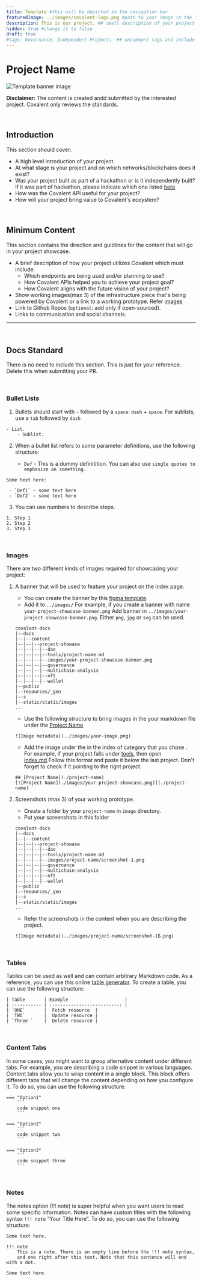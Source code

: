 ```yaml
---
title: Template #this will be depicted in the navigation bar
featuredImage: ../images/covalent-logo.png #path to your image in the folder
description: This is our project. ## small description of your project
hidden: true #change it to false
draft: true
#tags: Governance, Independent Projects  ## uncomment tags and include appropriate tags
---
```

<!---
# You can add upto 4 - 5 tags. Out of which following 2 tags are must
## 1) Tools/Governance/NFT/Wallet/MultiChain Analysis/Dex/ {Any new folder requested}
## 2) Independent Projects / Dungeons&Data / OneMillionWallet Hackathons/ ETHGlobal Hackathons/ Alchemists
## 3) Upto 3 custom tags that you want to introduce.
-->


# Project Name
<!---
Title should be in title case:
#Title
-->

![Template banner image](./images/project-showcase-template-banner.jpg) 
<!---
Learn how to create banner in Image section below.
-->

**Disclaimer:** The content is created andd submitted by the interested project. Covalent only reviews the standards.

&nbsp;
## Introduction

This section should cover:
- A high level introduction of your project. 
- At what stage is your project and on which networks/blockchains does it exist?
- Was your project built as part of a hackathon or is it independently built? If it was part of hackathon, please indicate which one listed [here ](../campaigns)
- How was the Covalent API useful for your project?
- How will your project bring value to Covalent's ecoystem?

&nbsp;
## Minimum Content
This section contains the direction and guidlines for the content that will go in your project showcase.

- A brief description of how your project utilizes Covalent which must include:
    - Which endpoints are being used and/or planning to use?
    - How Covalent APIs helped you to achieve your project goal?
    - How Covalent aligns with the future vision of your project? 
- Show working images(max 3) of the infrastructure piece that's being powered by Covalent or a link to a working prototype. Refer [images](#images)
- Link to Github Repos (`optional`: add only if open-sourced).
- Links to communication and social channels.

---------

&nbsp;
## Docs Standard

There is no need to include this section. This is just for your reference. Delete this when submitting your PR.


&nbsp;
### Bullet Lists

1. Bullets should start with `-` followed by a `space`: `dash` + `space`. For sublists, use a `tab` followed by `dash`

```
- List.
    - Sublist.
```

2. When a bullet list refers to some parameter definitions, use the following structure:

    - `Def` - This is a dummy definitition. You can also use `single quotes to emphasize on something.`

```
Some text here:

 - `Def1` — some text here
 - `Def2` — some text here
```

3. You can use numbers to describe steps.

```
1. Step 1
2. Step 2
3. Step 3
```

&nbsp;
### Images
There are two different kinds of images required for showcasing your project:

1. A banner that will be used to feature your project on the index page. 
    - You can create the banner by this [figma template](https://www.figma.com/file/6W6x6WaqxhcZ0QnvVsKsKd/Covalent-Project-Thumbnail-Template?node-id=0%3A1).
    - Add it to `../images/`
    For example, if you create a banner with name `your-project-showcase-banner.png` Add banner in `../images/your-project-showcase-banner.png`. Either `png`, `jpg` or `svg` can be used.
    ```
    covalent-docs
    |--docs
    |--|--content
    |--|--|--project-showase
    |--|--|--|--dao
    |--|--|--|--tools/project-name.md
    |--|--|--|--images/your-project-showcase-banner.png
    |--|--|--|--governance
    |--|--|--|--multichain-analysis
    |--|--|--|--nft
    |--|--|--|--wallet
    |--public
    |--resources/_gen
    |--s
    |--static/static/images
    ...
    ```
    - Use the following structure to bring images in the your markdown file under the [Project Name](#project-name)
    ```
    ![Image metadata](../images/your-image.png)
    ```
    - Add the image under the in the index of category that you chose . For example, if your project falls under [tools](./index.md#tools), then open [index.md](./tools/index.md).Follow this format and paste it below the last project. Don't forget to check if it pointing to the right project.

    ```
    ## [Project Name](./project-name)
    [![Project Name](./images/your-project-showcase.png)](./project-name)
    ```

2. Screenshots (max 3) of your working prototype.
    - Create a folder by your `project-name` in `image` directory.
    - Put your screenshots in this folder 
    ```
    covalent-docs
    |--docs
    |--|--content
    |--|--|--project-showase
    |--|--|--|--dao
    |--|--|--|--tools/project-name.md
    |--|--|--|--images/project-name/screenshot-1.png
    |--|--|--|--governance
    |--|--|--|--multichain-analysis
    |--|--|--|--nft
    |--|--|--|--wallet
    |--public
    |--resources/_gen
    |--s
    |--static/static/images
    ...
    ```
    -  Refer the screenshots in the content when you are describing the project. 
    ```
    ![Image metadata](../images/project-name/screenshot-1ß.png)
    ```

&nbsp;
### Tables

Tables can be used as well and can contain arbitrary Markdown code. As a reference, you can use this online [table generator](https://www.tablesgenerator.com/markdown_tables). To create a table, you can use the following structure:

```
| Table       | Example                     |
| :---------: | :-------------------------: |
| `ONE`       |  Fetch resource  |
| `TWO`       |  Update resource |
| `Three `    |  Delete resource |
```

&nbsp;
### Content Tabs
In some cases, you might want to group alternative content under different tabs. For example, you are describing a code snippet in various languages. Content tabs allow you to wrap content in a single block. This block offers different tabs that will change the content depending on how you configure it. To do so, you can use the following structure:

```
=== "Option1"
    ```
    code snippet one
    ```

=== "Option2"
    ```
    code snippet two
    ```

=== "Option3"
    ```
    code snippet three
    ```

```

&nbsp;
### Notes
The notes option (!!! note) is super helpful when you want users to read some specific information. Notes can have custom titles with the following syntax `!!! note` “Your Title Here”. To do so, you can use the following structure:

```
Some text here.

!!! note
    This is a note. There is an empty line before the !!! note syntax, 
    and one right after this text. Note that this sentence will end with a dot.
    
Some text here
```
